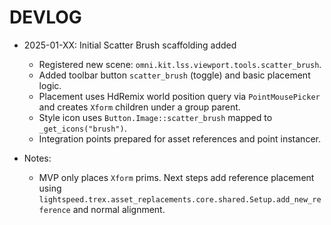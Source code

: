 # DEVLOG

- 2025-01-XX: Initial Scatter Brush scaffolding added
  - Registered new scene: `omni.kit.lss.viewport.tools.scatter_brush`.
  - Added toolbar button `scatter_brush` (toggle) and basic placement logic.
  - Placement uses HdRemix world position query via `PointMousePicker` and creates `Xform` children under a group parent.
  - Style icon uses `Button.Image::scatter_brush` mapped to `_get_icons("brush")`.
  - Integration points prepared for asset references and point instancer.

- Notes:
  - MVP only places `Xform` prims. Next steps add reference placement using `lightspeed.trex.asset_replacements.core.shared.Setup.add_new_reference` and normal alignment.